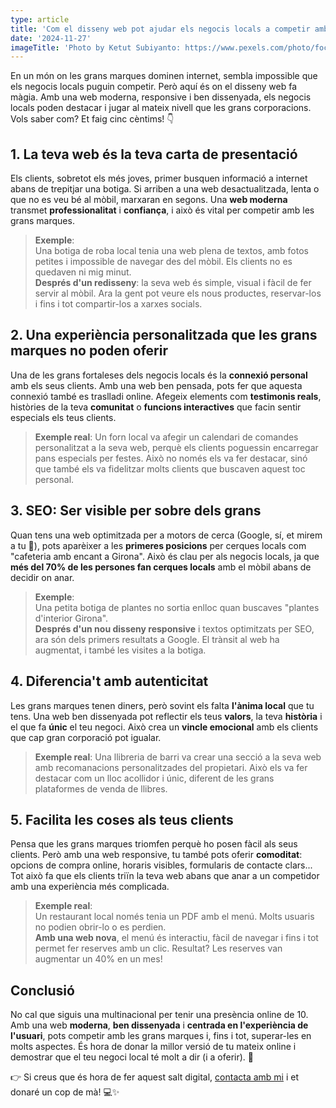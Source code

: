 ```yaml
---
type: article
title: 'Com el disseny web pot ajudar els negocis locals a competir amb les grans marques'
date: '2024-11-27'
imageTitle: 'Photo by Ketut Subiyanto: https://www.pexels.com/photo/focused-young-diverse-female-colleagues-browsing-smartphone-and-talking-to-each-other-4350115/'
---
```


En un món on les grans marques dominen internet, sembla impossible que els negocis locals puguin competir. Però aquí és on el disseny web fa màgia. Amb una web moderna, responsive i ben dissenyada, els negocis locals poden destacar i jugar al mateix nivell que les grans corporacions. Vols saber com? Et faig cinc cèntims! 👇

## 1. La teva web és la teva carta de presentació

Els clients, sobretot els més joves, primer busquen informació a internet abans de trepitjar una botiga. Si arriben a una web desactualitzada, lenta o que no es veu bé al mòbil, marxaran en segons. Una **web moderna** transmet **professionalitat** i **confiança**, i això és vital per competir amb les grans marques.

> **Exemple**:<br/>
> Una botiga de roba local tenia una web plena de textos, amb fotos petites i impossible de navegar des del mòbil. Els clients no es quedaven ni mig minut.<br/>**Després d'un redisseny**: la seva web és simple, visual i fàcil de fer servir al mòbil. Ara la gent pot veure els nous productes, reservar-los i fins i tot compartir-los a xarxes socials.

## 2. Una experiència personalitzada que les grans marques no poden oferir

Una de les grans fortaleses dels negocis locals és la **connexió personal** amb els seus clients. Amb una web ben pensada, pots fer que aquesta connexió també es traslladi online. Afegeix elements com **testimonis reals**, històries de la teva **comunitat** o **funcions interactives** que facin sentir especials els teus clients.

> **Exemple real**: Un forn local va afegir un calendari de comandes personalitzat a la seva web, perquè els clients poguessin encarregar pans especials per festes. Això no només els va fer destacar, sinó que també els va fidelitzar molts clients que buscaven aquest toc personal.

## 3. SEO: Ser visible per sobre dels grans

Quan tens una web optimitzada per a motors de cerca (Google, sí, et mirem a tu 👀), pots aparèixer a les **primeres posicions** per cerques locals com "cafeteria amb encant a Girona". Això és clau per als negocis locals, ja que **més del 70% de les persones fan cerques locals** amb el mòbil abans de decidir on anar.

> **Exemple**:<br/>
> Una petita botiga de plantes no sortia enlloc quan buscaves "plantes d'interior Girona".
> <br/>**Després d'un nou disseny responsive** i textos optimitzats per SEO, ara són dels primers resultats a Google. El trànsit al web ha augmentat, i també les visites a la botiga.

## 4. Diferencia't amb autenticitat

Les grans marques tenen diners, però sovint els falta **l'ànima local** que tu tens. Una web ben dissenyada pot reflectir els teus **valors**, la teva **història** i el que fa **únic** el teu negoci. Això crea un **vincle emocional** amb els clients que cap gran corporació pot igualar.

> **Exemple real**: Una llibreria de barri va crear una secció a la seva web amb recomanacions personalitzades del propietari. Això els va fer destacar com un lloc acollidor i únic, diferent de les grans plataformes de venda de llibres.

## 5. Facilita les coses als teus clients

Pensa que les grans marques triomfen perquè ho posen fàcil als seus clients. Però amb una web responsive, tu també pots oferir **comoditat**: opcions de compra online, horaris visibles, formularis de contacte clars... Tot això fa que els clients triïn la teva web abans que anar a un competidor amb una experiència més complicada.

> **Exemple real**:<br/>
> Un restaurant local només tenia un PDF amb el menú. Molts usuaris no podien obrir-lo o es perdien.
> <br/>**Amb una web nova**, el menú és interactiu, fàcil de navegar i fins i tot permet fer reserves amb un clic. Resultat? Les reserves van augmentar un 40% en un mes!

## Conclusió

No cal que siguis una multinacional per tenir una presència online de 10. Amb una web **moderna**, **ben dissenyada** i **centrada en l'experiència de l'usuari**, pots competir amb les grans marques i, fins i tot, superar-les en molts aspectes. És hora de donar la millor versió de tu mateix online i demostrar que el teu negoci local té molt a dir (i a oferir). 🚀

👉 Si creus que és hora de fer aquest salt digital, <a href="/contact" class="inlineLink">contacta amb mi</a> i et donaré un cop de mà! 💻✨
